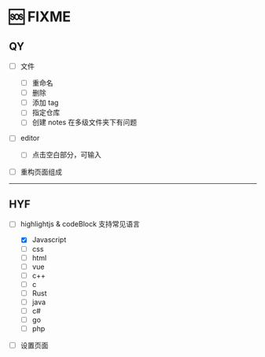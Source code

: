 # 🆘 FIXME

## QY

- [ ] 文件

  - [ ] 重命名
  - [ ] 删除
  - [ ] 添加 tag
  - [ ] 指定仓库
  - [ ] 创建 notes 在多级文件夹下有问题

- [ ] editor

  - [ ] 点击空白部分，可输入

- [ ] 重构页面组成

---

## HYF

- [ ] highlightjs & codeBlock 支持常见语言

  - [x] Javascript
  - [ ] css
  - [ ] html
  - [ ] vue
  - [ ] c++
  - [ ] c
  - [ ] Rust
  - [ ] java
  - [ ] c#
  - [ ] go
  - [ ] php

- [ ] 设置页面
